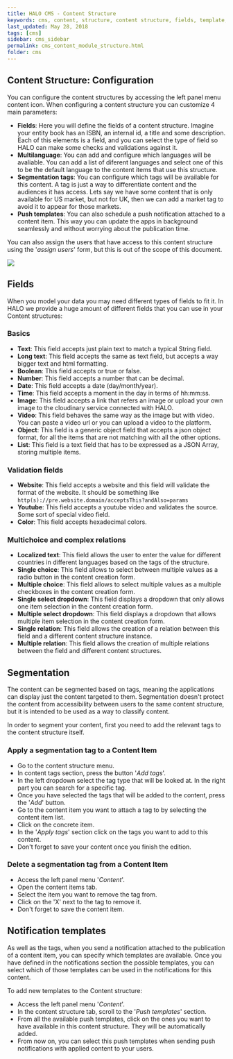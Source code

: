 ```yaml
---
title: HALO CMS - Content Structure
keywords: cms, content, structure, content structure, fields, template, notification template, tag, segmentation
last_updated: May 28, 2018
tags: [cms]
sidebar: cms_sidebar
permalink: cms_content_module_structure.html
folder: cms
---
```


## Content Structure: Configuration

You can configure the content structures by accessing the left panel menu <span class="fa fa-bars"/> content icon. When configuring a content structure you can
customize 4 main parameters:

- **Fields**: Here you will define the fields of a content structure. Imagine your entity book has an ISBN, an internal id,
a title and some description. Each of this elements is a field, and you can select the type of field so HALO can make some
checks and validations against it.
- **Multilanguage**: You can add and configure which languages will be avaliable. You can add a list of diferent languages and select one of this to be the default language to the content items that use this structure.
- **Segmentation tags**: You can configure which tags will be available for this content. A tag is just a way to differentiate
content and the audiences it has access. Lets say we have some content that is only available for US market, but not for UK,
then we can add a market tag to avoid it to appear for those markets.
- **Push templates**: You can also schedule a push notification attached to a content item. This way you can update the apps
in background seamlessly and without worrying about the publication time.

You can also assign the users that have access to this content structure using the '*assign users*' form, but this is out of the scope of this document.

<img src="./images/tutorial_create_module_structure.gif" />


## Fields

When you model your data you may need different types of fields to fit it. In HALO we provide a huge amount of different fields 
that you can use in your Content structures:

### Basics
- **Text**: This field accepts just plain text to match a typical String field.
- **Long text**: This field accepts the same as text field, but accepts a way bigger text and html formatting.
- **Boolean**: This field accepts or true or false.
- **Number**: This field accepts a number that can be decimal.
- **Date**: This field accepts a date (day/month/year).
- **Time**: This field accepts a moment in the day in terms of hh:mm:ss.
- **Image**: This field accepts a link that refers an image or upload your own image to the cloudinary service connected with HALO.
- **Video**: This field behaves the same way as the image but with video. You can paste a video url or you can upload a video to the platform.
- **Object**: This field is a generic object field that accepts a json object format, for all the items that are not matching with all the other options.
- **List**: This field is a text field that has to be expressed as a JSON Array, storing multiple items.

### Validation fields
- **Website**: This field accepts a website and this field will validate the format of the website. It should be something like `http(s)://pre.website.domain/acceptsThis?andAlso=params`
- **Youtube**: This field accepts a youtube video and validates the source. Some sort of special video field.
- **Color**: This field accepts hexadecimal colors.

### Multichoice and complex relations
- **Localized text**: This field allows the user to enter the value for different countries in different languages based on the tags of the structure.
- **Single choice**: This field allows to select between multiple values as a radio button in the content creation form.
- **Multiple choice**: This field allows to select multiple values as a multiple checkboxes in the content creation form.
- **Single select dropdown**: This field displays a dropdown that only allows one item selection in the content creation form.
- **Multiple select dropdown**: This field displays a dropdown that allows multiple item selection in the content creation form.
- **Single relation**: This field allows the creation of a relation between this field and a different content structure instance.
- **Multiple relation**: This field allows the creation of multiple relations between the field and different content structures.

## Segmentation

The content can be segmented based on tags, meaning the applications can display just the content targeted to them. Segmentation doesn't protect the content from accessibility between users to the same content structure,
but it is intended to be used as a way to classify content.

In order to segment your content, first you need to add the relevant tags to the content structure itself.

### Apply a segmentation tag to a Content Item

- Go to the content structure menu.
- In content tags section, press the button '*Add tags*'.
- In the left dropdown select the tag type that will be looked at. In the right part you can search for a specific tag.
- Once you have selected the tags that will be added to the content, press the '*Add*' button.
- Go to the content item you want to attach a tag to by selecting the content item list.
- Click on the concrete item.
- In the '*Apply tags*' section click on the tags you want to add to this content.
- Don't forget to save your content once you finish the edition.

### Delete a segmentation tag from a Content Item

- Access the left panel menu '*Content*'.
- Open the content items tab.
- Select the item you want to remove the tag from.
- Click on the 'X' next to the tag to remove it.
- Don't forget to save the content item.

## Notification templates

As well as the tags, when you send a notification attached to the publication of a content item, you can specify which templates are available. Once you have defined in the notifications
section the possible templates, you can select which of those templates can be used in the notifications for this content.

To add new templates to the Content structure:

- Access the left panel menu '*Content*'.
- In the content structure tab, scroll to the '*Push templates*' section.
- From all the available push templates, click on the ones you want to have available in this content structure. They will be automatically added.
- From now on, you can select this push templates when sending push notifications with applied content to your users.
